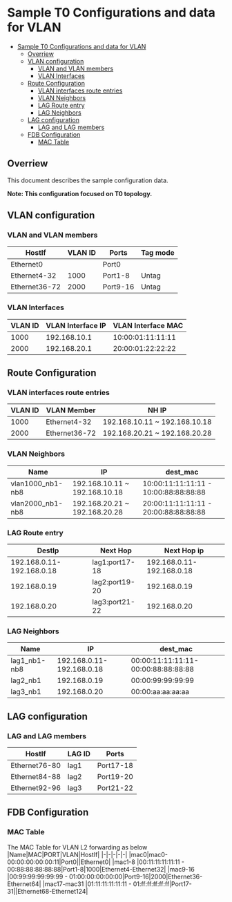 # Sample T0 Configurations and data for VLAN
- [Sample T0 Configurations and data for VLAN](#sample-t0-configurations-and-data-for-vlan)
  - [Overriew](#overriew)
  - [VLAN configuration](#vlan-configuration)
    - [VLAN and VLAN members](#vlan-and-vlan-members)
    - [VLAN Interfaces](#vlan-interfaces)
  - [Route Configuration](#route-configuration)
    - [VLAN interfaces route entries](#vlan-interfaces-route-entries)
    - [VLAN Neighbors](#vlan-neighbors)
    - [LAG Route entry](#lag-route-entry)
    - [LAG Neighbors](#lag-neighbors)
  - [LAG configuration](#lag-configuration)
    - [LAG and LAG members](#lag-and-lag-members)
  - [FDB Configuration](#fdb-configuration)
    - [MAC Table](#mac-table)
## Overriew
This document describes the sample configuration data.

**Note: This configuration focused on T0 topology.**

## VLAN configuration

### VLAN and VLAN members

|HostIf|VLAN ID|Ports|Tag mode|
|-|-|-|-|
|Ethernet0||Port0||
|Ethernet4-32|1000|Port1-8|Untag|
|Ethernet36-72|2000|Port9-16|Untag|

### VLAN Interfaces
|VLAN ID | VLAN Interface IP | VLAN Interface MAC | 
|-|-|-|
|1000|192.168.10.1|10:00:01:11:11:11|
|2000|192.168.20.1|20:00:01:22:22:22|

## Route Configuration


### VLAN interfaces route entries
|VLAN ID | VLAN Member | NH IP | 
|-|-|-|
|1000| Ethernet4-32 | 192.168.10.11 ~ 192.168.10.18 | 
|2000| Ethernet36-72 | 192.168.20.21 ~ 192.168.20.28 | 

### VLAN Neighbors
|Name|IP|dest_mac|
|-|-|-|
|vlan1000_nb1-nb8| 192.168.10.11 ~ 192.168.10.18 | 10:00:11:11:11:11 - 10:00:88:88:88:88|
|vlan2000_nb1-nb8|192.168.20.21 ~ 192.168.20.28 |20:00:11:11:11:11 - 20:00:88:88:88:88 |


### LAG Route entry

|DestIp|Next Hop |Next Hop ip|
|-|-|-|
|192.168.0.11-192.168.0.18|lag1:port17-18|192.168.0.11-192.168.0.18|
|192.168.0.19|lag2:port19-20|192.168.0.19|
|192.168.0.20|lag3:port21-22|192.168.0.20|

### LAG Neighbors

|Name|IP|dest_mac|
|-|-|-|
|lag1_nb1-nb8| 192.168.0.11-192.168.0.18| 00:00:11:11:11:11-00:00:88:88:88:88|
|lag2_nb1|192.168.0.19|00:00:99:99:99:99|
|lag3_nb1|192.168.0.20|00:00:aa:aa:aa:aa|


## LAG configuration

### LAG and LAG members

|HostIf|LAG ID|Ports|
|-|-|-|
|Ethernet76-80|lag1|Port17-18|
|Ethernet84-88|lag2|Port19-20|
|Ethernet92-96|lag3|Port21-22|

## FDB Configuration
### MAC Table
The MAC Table for VLAN L2 forwarding as below
|Name|MAC|PORT|VLAN|HostIf|
|-|-|-|-|-|
|mac0|mac0-00:00:00:00:00:11|Port0||Ethernet0|
|mac1-8  |00:11:11:11:11:11 - 00:88:88:88:88:88|Port1-8|1000|Ethernet4-Ethernet32|
|mac9-16 |00:99:99:99:99:99 - 01:00:00:00:00:00|Port9-16|2000|Ethernet36-Ethernet64|
|mac17-mac31 |01:11:11:11:11:11 - 01:ff:ff:ff:ff:ff|Port17-31||Ethernet68-Ethernet124|
